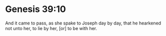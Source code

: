 # Genesis 39:10

And it came to pass, as she spake to Joseph day by day, that he hearkened not unto her, to lie by her, [or] to be with her.